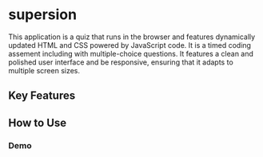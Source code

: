 # supersion

This application is a quiz that runs in the browser and features dynamically updated HTML and CSS powered by JavaScript code.  It is a timed coding assement including with multiple-choice questions. It features a clean and polished user interface and be responsive, ensuring that it adapts to multiple screen sizes.

## Key Features

## How to Use

### Demo

